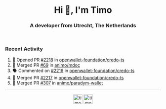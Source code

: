 <h1 align="center">Hi 👋, I'm Timo</h1>
<h3 align="center">A developer from Utrecht, The Netherlands</h3>
<br/>
<!-- https://github.com/rahuldkjain/github-profile-readme-generator --!>

<!--  <p align="left"><img src="https://github-readme-stats.vercel.app/api?username=timoglastra&show_icons=true&count_private=true&" alt="timoglastra" /></p> --!>

<!--
Github language stats
<p align="left"><img src="https://github-readme-stats.vercel.app/api/top-langs/?username=timoglastra&layout=compact" alt="timoglastra" /><p>
-->

<!-- Codestats language stats -->
<!-- <p align="left"><img src="https://codestats-readme.vercel.app/api/top-langs/?username=timoglastra&layout=compact&language_count=12" alt="timoglastra" /><p>    --!>
  
<h3>Recent Activity</h3>

<!--START_SECTION:activity-->
1. 💪 Opened PR [#2218](https://github.com/openwallet-foundation/credo-ts/pull/2218) in [openwallet-foundation/credo-ts](https://github.com/openwallet-foundation/credo-ts)
2. 🎉 Merged PR [#69](https://github.com/animo/mdoc/pull/69) in [animo/mdoc](https://github.com/animo/mdoc)
3. 🗣 Commented on [#2216](https://github.com/openwallet-foundation/credo-ts/pull/2216#issuecomment-2701763439) in [openwallet-foundation/credo-ts](https://github.com/openwallet-foundation/credo-ts)
4. 🎉 Merged PR [#2217](https://github.com/openwallet-foundation/credo-ts/pull/2217) in [openwallet-foundation/credo-ts](https://github.com/openwallet-foundation/credo-ts)
5. 🎉 Merged PR [#307](https://github.com/animo/paradym-wallet/pull/307) in [animo/paradym-wallet](https://github.com/animo/paradym-wallet)
<!--END_SECTION:activity-->

---

<p align="center">
<a href="https://twitter.com/timoglastra" target="blank"><img align="center" src="https://cdn.jsdelivr.net/npm/simple-icons@3.0.1/icons/twitter.svg" alt="timoglastra" height="30" width="30" /></a>
<a href="https://linkedin.com/in/timoglastra" target="blank"><img align="center" src="https://cdn.jsdelivr.net/npm/simple-icons@3.0.1/icons/linkedin.svg" alt="timoglastra" height="30" width="30" /></a>
</p>



